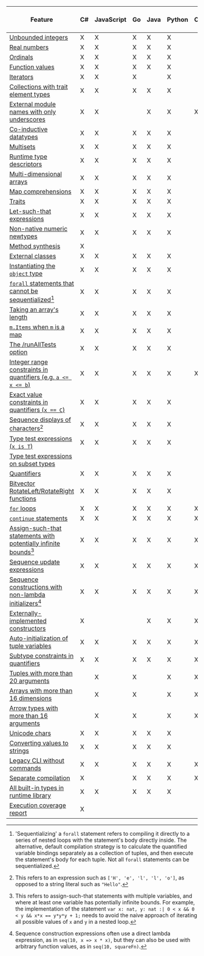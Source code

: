 | Feature | C# | JavaScript | Go | Java | Python | C++ | Dafny Library (.doo) |
|-|-|-|-|-|-|-|-|
| [Unbounded integers](#sec-numeric-types) |  X  |  X  |  X  |  X  |  X  |  |  X  |
| [Real numbers](#sec-numeric-types) |  X  |  X  |  X  |  X  |  X  |  |  X  |
| [Ordinals](#sec-ordinals) |  X  |  X  |  X  |  X  |  X  |  |  X  |
| [Function values](#sec-arrow-subset-types) |  X  |  X  |  X  |  X  |  X  |  |  X  |
| [Iterators](#sec-iterator-types) |  X  |  X  |  X  |  |  X  |  |  X  |
| [Collections with trait element types](#sec-collection-types) |  X  |  X  |  X  |  X  |  X  |  |  X  |
| [External module names with only underscores](#sec-extern-decls) |  X  |  X  |  |  X  |  X  |  X  |  X  |
| [Co-inductive datatypes](#sec-coinductive-datatypes) |  X  |  X  |  X  |  X  |  X  |  |  X  |
| [Multisets](#sec-multisets) |  X  |  X  |  X  |  X  |  X  |  |  X  |
| [Runtime type descriptors](#) |  X  |  X  |  X  |  X  |  X  |  |  X  |
| [Multi-dimensional arrays](#sec-multi-dimensional-arrays) |  X  |  X  |  X  |  X  |  X  |  |  X  |
| [Map comprehensions](#sec-map-comprehension-expression) |  X  |  X  |  X  |  X  |  X  |  |  X  |
| [Traits](#sec-trait-types) |  X  |  X  |  X  |  X  |  X  |  |  X  |
| [Let-such-that expressions](#sec-let-expression) |  X  |  X  |  X  |  X  |  X  |  |  X  |
| [Non-native numeric newtypes](#sec-newtypes) |  X  |  X  |  X  |  X  |  X  |  |  X  |
| [Method synthesis](#sec-synthesize-attr) |  X  |  |  |  |  |  |  X  |
| [External classes](#sec-extern-decls) |  X  |  X  |  X  |  X  |  X  |  |  X  |
| [Instantiating the `object` type](#sec-object-type) |  X  |  X  |  X  |  X  |  X  |  |  X  |
| [`forall` statements that cannot be sequentialized](#sec-forall-statement)[^compiler-feature-forall-note] |  X  |  X  |  X  |  X  |  X  |  |  X  |
| [Taking an array's length](#sec-array-type) |  X  |  X  |  X  |  X  |  X  |  |  X  |
| [`m.Items` when `m` is a map](#sec-maps) |  X  |  X  |  X  |  X  |  X  |  |  X  |
| [The /runAllTests option](#sec-test-attribute) |  X  |  X  |  X  |  X  |  X  |  |  X  |
| [Integer range constraints in quantifiers (e.g. `a <= x <= b`)](#sec-quantifier-domains) |  X  |  X  |  X  |  X  |  X  |  X  |  X  |
| [Exact value constraints in quantifiers (`x == C`)](#sec-quantifier-domains) |  X  |  X  |  X  |  X  |  X  |  |  X  |
| [Sequence displays of characters](#sec-sequence-displays)[^compiler-sequence-display-of-characters-note] |  X  |  X  |  X  |  X  |  X  |  |  X  |
| [Type test expressions (`x is T`)](#sec-as-is-expression) |  X  |  X  |  X  |  X  |  X  |  |  X  |
| [Type test expressions on subset types](#sec-as-is-expression) |  |  |  |  |  |  |  X  |
| [Quantifiers](#sec-quantifier-expression) |  X  |  X  |  X  |  X  |  X  |  |  X  |
| [Bitvector RotateLeft/RotateRight functions](#sec-bit-vector-types) |  X  |  X  |  X  |  X  |  X  |  |  X  |
| [`for` loops](#sec-for-statement) |  X  |  X  |  X  |  X  |  X  |  X  |  X  |
| [`continue` statements](#sec-break-continue-statement) |  X  |  X  |  X  |  X  |  X  |  X  |  X  |
| [Assign-such-that statements with potentially infinite bounds](#sec-update-and-call-statement)[^compiler-infinite-assign-such-that-note] |  X  |  X  |  X  |  X  |  X  |  X  |  X  |
| [Sequence update expressions](#sec-other-sequence-expressions) |  X  |  X  |  X  |  X  |  X  |  X  |  X  |
| [Sequence constructions with non-lambda initializers](#sec-sequence-displays)[^compiler-sequence-display-nolambda-note] |  X  |  X  |  X  |  X  |  X  |  X  |  X  |
| [Externally-implemented constructors](#sec-extern-decls) |  X  |  |  |  X  |  X  |  X  |  X  |
| [Auto-initialization of tuple variables](#sec-tuple-types) |  X  |  X  |  X  |  X  |  X  |  X  |  X  |
| [Subtype constraints in quantifiers](#sec-quantifier-expression) |  X  |  X  |  X  |  X  |  X  |  X  |  X  |
| [Tuples with more than 20 arguments](##sec-compilation-built-ins) |  |  X  |  X  |  |  X  |  X  |  X  |
| [Arrays with more than 16 dimensions](##sec-compilation-built-ins) |  |  X  |  X  |  |  X  |  X  |  X  |
| [Arrow types with more than 16 arguments](##sec-compilation-built-ins) |  |  X  |  X  |  |  X  |  X  |  X  |
| [Unicode chars](##sec-characters) |  X  |  X  |  X  |  X  |  X  |  |  X  |
| [Converting values to strings](#sec-print-statement) |  X  |  X  |  X  |  X  |  X  |  |  X  |
| [Legacy CLI without commands](#sec-dafny-commands) |  X  |  X  |  X  |  X  |  X  |  X  |  |
| [Separate compilation](#sec-compilation) |  X  |  |  X  |  X  |  X  |  X  |  X  |
| [All built-in types in runtime library](#sec-compilation-built-ins) |  X  |  X  |  X  |  X  |  X  |  |  X  |
| [Execution coverage report](#sec-dafny-test) |  X  |  |  |  |  |  |  |

[^compiler-feature-forall-note]: 'Sequentializing' a `forall` statement refers to compiling it directly to a series of nested loops
    with the statement's body directly inside. The alternative, default compilation strategy
    is to calculate the quantified variable bindings separately as a collection of tuples,
    and then execute the statement's body for each tuple.
    Not all `forall` statements can be sequentialized.

[^compiler-sequence-display-of-characters-note]: This refers to an expression such as `['H', 'e', 'l', 'l', 'o']`, as opposed to a string literal such as `"Hello"`.

[^compiler-infinite-assign-such-that-note]: This refers to assign-such-that statements with multiple variables,
    and where at least one variable has potentially infinite bounds.
    For example, the implementation of the statement `var x: nat, y: nat :| 0 < x && 0 < y && x*x == y*y*y + 1;`
    needs to avoid the naive approach of iterating all possible values of `x` and `y` in a nested loop.

[^compiler-sequence-display-nolambda-note]: Sequence construction expressions often use a direct lambda expression, as in `seq(10, x => x * x)`,
    but they can also be used with arbitrary function values, as in `seq(10, squareFn)`.


